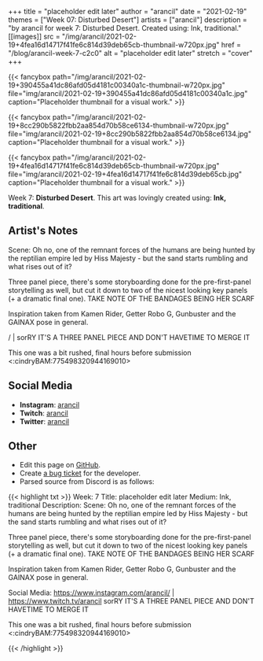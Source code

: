+++
title =       "placeholder edit later"
author =      "arancil"
date =        "2021-02-19"
themes =      ["Week 07: Disturbed Desert"]
artists =     ["arancil"]
description = "by arancil for week 7: Disturbed Desert. Created using: Ink, traditional."
[[images]]
              src = "/img/arancil/2021-02-19+4fea16d14717f41fe6c814d39deb65cb-thumbnail-w720px.jpg"
              href = "/blog/arancil-week-7-c2c0"
              alt = "placeholder edit later"
              stretch = "cover"
+++


{{< fancybox path="/img/arancil/2021-02-19+390455a41dc86afd05d4181c00340a1c-thumbnail-w720px.jpg" file="img/arancil/2021-02-19+390455a41dc86afd05d4181c00340a1c.jpg" caption="Placeholder thumbnail for a visual work." >}}

{{< fancybox path="/img/arancil/2021-02-19+8cc290b5822fbb2aa854d70b58ce6134-thumbnail-w720px.jpg" file="img/arancil/2021-02-19+8cc290b5822fbb2aa854d70b58ce6134.jpg" caption="Placeholder thumbnail for a visual work." >}}

{{< fancybox path="/img/arancil/2021-02-19+4fea16d14717f41fe6c814d39deb65cb-thumbnail-w720px.jpg" file="img/arancil/2021-02-19+4fea16d14717f41fe6c814d39deb65cb.jpg" caption="Placeholder thumbnail for a visual work." >}}


Week 7: **Disturbed Desert**. This art was lovingly created using: **Ink, traditional**.

## Artist's Notes

Scene: Oh no, one of the remnant forces of the humans are being hunted by the reptilian empire led by Hiss Majesty - but the sand starts rumbling and what rises out of it?

Three panel piece, there's some storyboarding done for the pre-first-panel storytelling as well, but cut it down to two of the nicest looking key panels (+ a dramatic final one). TAKE NOTE OF THE BANDAGES BEING HER SCARF

Inspiration taken from Kamen Rider, Getter Robo G, Gunbuster and the GAINAX pose in general.

/ | 
sorRY IT'S A THREE PANEL PIECE AND DON'T HAVETIME TO MERGE IT

This one was a bit rushed, final hours before submission <:cindryBAM:775498320944169010>

## Social Media

- **Instagram**: <a href='https://instagram.com/arancil' target='_blank'>arancil</a>
- **Twitch**: <a href='https://twitch.tv/arancil' target='_blank'>arancil</a>
- **Twitter**: <a href='https://twitter.com/arancil' target='_blank'>arancil</a>

## Other

- Edit this page on [GitHub](https://github.com/teaminkling/web-refresh/edit/main/content/blog/arancil-week-7-c2c0.md).
- Create [a bug ticket](https://github.com/teaminkling/web-refresh/issues/new?assignees=&labels=bug&template=problem-report.md&title=) for the developer.
- Parsed source from Discord is as follows:

{{< highlight txt >}}
Week: 7
Title: placeholder edit later
Medium: Ink, traditional
Description: Scene: Oh no, one of the remnant forces of the humans are being hunted by the reptilian empire led by Hiss Majesty - but the sand starts rumbling and what rises out of it?

Three panel piece, there's some storyboarding done for the pre-first-panel storytelling as well, but cut it down to two of the nicest looking key panels (+ a dramatic final one). TAKE NOTE OF THE BANDAGES BEING HER SCARF

Inspiration taken from Kamen Rider, Getter Robo G, Gunbuster and the GAINAX pose in general.

Social Media: https://www.instagram.com/arancil/ | https://www.twitch.tv/arancil
sorRY IT'S A THREE PANEL PIECE AND DON'T HAVETIME TO MERGE IT

This one was a bit rushed, final hours before submission <:cindryBAM:775498320944169010>

{{< /highlight >}}